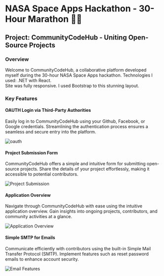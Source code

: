 <h1>NASA Space Apps Hackathon - 30-Hour Marathon 🚀🌐</h1>

<h2>Project: CommunityCodeHub - Uniting Open-Source Projects</h2>

<h3>Overview</h3>

<p>Welcome to CommunityCodeHub, a collaborative platform developed myself during the 30-hour NASA Space Apps hackathon. Technologies I used: .NET with React. <br />
Site was fully responsive. I used Bootstrap to this stunning layout.</p>

<h3>Key Features</h3>

<h4>OAUTH Login via Third-Party Authorities</h4>

<p>Easily log in to CommunityCodeHub using your Github, Facebook, or Google credentials. Streamlining the authentication process ensures a seamless and secure entry into the platform.</p>

![oauth](https://github.com/DeVinczi/NasaHacka1on-NET7/assets/99213840/33c85b4e-57a2-4c2c-8295-7017b8ac296a)

<h4>Project Submission Form</h4>

<p>CommunityCodeHub offers a simple and intuitive form for submitting open-source projects. Share the details of your project effortlessly, making it accessible to potential contributors.</p>

<img src="https://github.com/DeVinczi/NasaHacka1on-NET7/assets/99213840/b7be9cb7-3e16-4ece-aaa6-929e3a2a94df" alt="Project Submission">

<h4>Application Overview</h4>

<p>Navigate through CommunityCodeHub with ease using the intuitive application overview. Gain insights into ongoing projects, contributors, and community activities at a glance.</p>

<img src="https://github.com/DeVinczi/NasaHacka1on-NET7/assets/99213840/268b8d78-189a-4de0-9d1f-dba831c874ad" alt="Application Overview">

<h4>Simple SMTP for Emails</h4>

<p>Communicate efficiently with contributors using the built-in Simple Mail Transfer Protocol (SMTP). Implement features such as reset password emails to enhance account security.</p>

<img src="https://github.com/DeVinczi/NasaHacka1on-NET7/assets/99213840/45e068f6-2c70-4fd7-b167-d3ec4abd5570" alt="Email Features">
